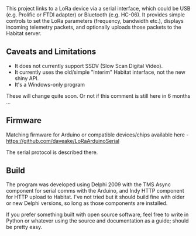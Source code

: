 This project links to a LoRa device via a serial interface, which could be USB (e.g. Prolific or FTDI adapter) or Bluetooth (e.g. HC-06).  It provides simple controls to set the LoRa parameters (frequency, bandwidth etc.), displays incoming telemetry packets, and optionally uploads those packets to the Habitat server.

Caveats and Limitations
-----------------------

- It does not currently support SSDV (Slow Scan Digital Video).
- It currently uses the old/simple "interim" Habitat interface, not the new shiny API.
- It's a Windows-only program

These will change quite soon.  Or not if this comment is still here in 6 months ...

Firmware
--------

Matching firmware for Arduino or compatible devices/chips available here - https://github.com/daveake/LoRaArduinoSerial

The serial protocol is described there.

Build
-----

The program was developed using Delphi 2009 with the TMS Async component for serial comms with the Arduino, and Indy HTTP component for HTTP upload to Habitat.  I've not tried but it should build fine with older or new Delphi versions, so long as those components are installed.

If you prefer something built with open source software, feel free to write in Python or whatever using the source and documentation as a guide; should be pretty easy.
